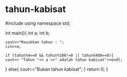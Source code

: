 # tahun-kabisat
#include <iostream>
using namespace std;

int main(){
	int a;
	int b;
	
	cout<<"Masukkan tahun : ";
	cin>>a;
	
	if (tahun%4==0 && tahun%100!=0 || tahun%400==0){
	cout<< "Tahun "<< a <<" adalah tahun kabisat"<<endl;
	
}	else{
	cout<<"Bukan tahun kabisat";
}
	return 0;
}
